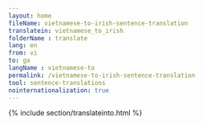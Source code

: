 ```yaml
---
layout: home
fileName: vietnamese-to-irish-sentence-translation
translatein: vietnamese_to_irish
folderName : translate
lang: en
from: vi
to: ga
langName : vietnamese-to
permalink: /vietnamese-to-irish-sentence-translation
tool: sentence-translations
nointernationalization: true
---
```

{% include section/translateinto.html %}
